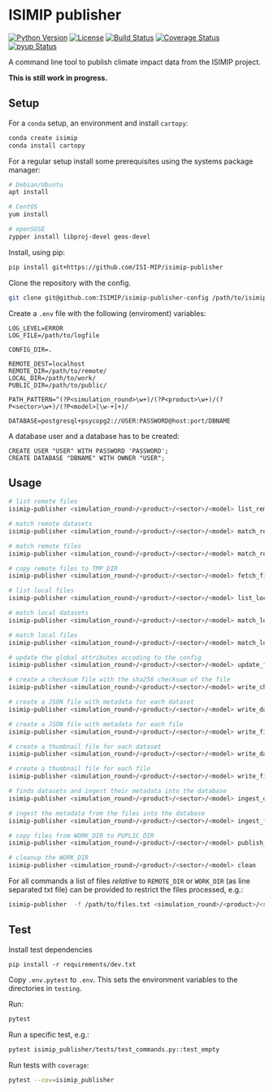 ISIMIP publisher
================

[![Python Version](https://img.shields.io/badge/python-3.6|3.7|3.8-blue)](https://www.python.org/)
[![License](https://img.shields.io/badge/License-MIT-green)](https://github.com/ISI-MIP/isimip-publisher/blob/master/LICENSE)
[![Build Status](https://travis-ci.org/ISI-MIP/isimip-publisher.svg?branch=master)](https://travis-ci.org/ISI-MIP/isimip-publisher)
[![Coverage Status](https://coveralls.io/repos/github/ISI-MIP/isimip-publisher/badge.svg?branch=master)](https://coveralls.io/github/ISI-MIP/isimip-publisher?branch=master)
[![pyup Status](https://pyup.io/repos/github/ISI-MIP/isimip-publisher/shield.svg)](https://pyup.io/repos/github/ISI-MIP/isimip-publisher/)

A command line tool to publish climate impact data from the ISIMIP project.

**This is still work in progress.**

Setup
-----

For a `conda` setup, an environment and install `cartopy`:

```bash
conda create isimip
conda install cartopy
```

For a regular setup install some prerequisites using the systems package manager:

```bash
# Debian/Ubuntu
apt install

# CentOS
yum install

# openSUSE
zypper install libproj-devel geos-devel
```

Install, using pip:

```bash
pip install git+https://github.com/ISI-MIP/isimip-publisher
```

Clone the repository with the config.

```bash
git clone git@github.com:ISIMIP/isimip-publisher-config /path/to/isimip-publisher-config
```

Create a `.env` file with the following (enviroment) variables:

```
LOG_LEVEL=ERROR
LOG_FILE=/path/to/logfile

CONFIG_DIR=.

REMOTE_DEST=localhost
REMOTE_DIR=/path/to/remote/
LOCAL_DIR=/path/to/work/
PUBLIC_DIR=/path/to/public/

PATH_PATTERN=^(?P<simulation_round>\w+)/(?P<product>\w+)/(?P<sector>\w+)/(?P<model>[\w-+]+)/

DATABASE=postgresql+psycopg2://USER:PASSWORD@host:port/DBNAME
```

A database user and a database has to be created:

```pgsql
CREATE USER "USER" WITH PASSWORD 'PASSWORD';
CREATE DATABASE "DBNAME" WITH OWNER "USER";
```

Usage
-----

```bash
# list remote files
isimip-publisher <simulation_round>/<product>/<sector>/<model> list_remote

# match remote datasets
isimip-publisher <simulation_round>/<product>/<sector>/<model> match_remote_datasets

# match remote files
isimip-publisher <simulation_round>/<product>/<sector>/<model> match_remote_files

# copy remote files to TMP_DIR
isimip-publisher <simulation_round>/<product>/<sector>/<model> fetch_files

# list local files
isimip-publisher <simulation_round>/<product>/<sector>/<model> list_local

# match local datasets
isimip-publisher <simulation_round>/<product>/<sector>/<model> match_local_datasets

# match local files
isimip-publisher <simulation_round>/<product>/<sector>/<model> match_local_files

# update the global attributes accoding to the config
isimip-publisher <simulation_round>/<product>/<sector>/<model> update_files

# create a checksum file with the sha256 checksum of the file
isimip-publisher <simulation_round>/<product>/<sector>/<model> write_checksums

# create a JSON file with metadata for each dataset
isimip-publisher <simulation_round>/<product>/<sector>/<model> write_dataset_jsons

# create a JSON file with metadata for each file
isimip-publisher <simulation_round>/<product>/<sector>/<model> write_file_jsons

# create a thumbnail file for each dataset
isimip-publisher <simulation_round>/<product>/<sector>/<model> write_dataset_thumbnails

# create a thumbnail file for each file
isimip-publisher <simulation_round>/<product>/<sector>/<model> write_file_thumbnails

# finds datasets and ingest their metadata into the database
isimip-publisher <simulation_round>/<product>/<sector>/<model> ingest_datasets

# ingest the metadata from the files into the database
isimip-publisher <simulation_round>/<product>/<sector>/<model> ingest_files

# copy files from WORK_DIR to PUPLIC_DIR
isimip-publisher <simulation_round>/<product>/<sector>/<model> publish_files

# cleanup the WORK_DIR
isimip-publisher <simulation_round>/<product>/<sector>/<model> clean
```

For all commands a list of files *relative* to `REMOTE_DIR` or `WORK_DIR` (as line separated txt file) can be provided to restrict the files processed, e.g.:

```bash
isimip-publisher  -f /path/to/files.txt <simulation_round>/<product>/<sector>/<model> fetch_files
```

Test
----

Install test dependencies

```
pip install -r requirements/dev.txt
```

Copy `.env.pytest` to `.env`. This sets the environment variables to the directories in `testing`.

Run:

```bash
pytest
```

Run a specific test, e.g.:

```bash
pytest isimip_publisher/tests/test_commands.py::test_empty
```

Run tests with `coverage`:

```bash
pytest --cov=isimip_publisher
```
